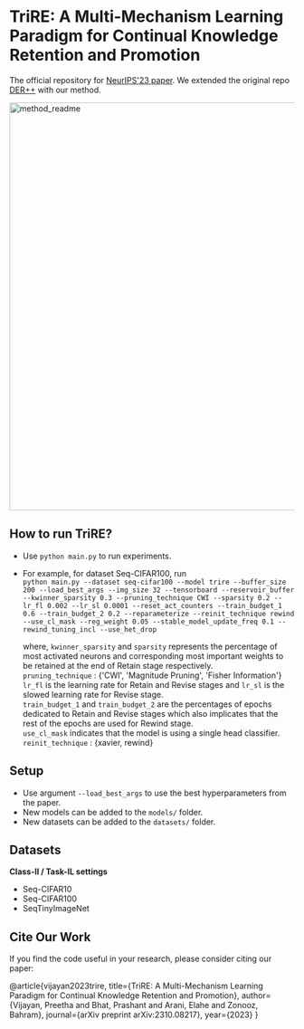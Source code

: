 # TriRE: A Multi-Mechanism Learning Paradigm for Continual Knowledge Retention and Promotion

The official repository for [NeurIPS'23 paper](https://arxiv.org/pdf/2310.08217.pdf). We extended the original repo [DER++](https://papers.nips.cc/paper/2020/hash/b704ea2c39778f07c617f6b7ce480e9e-Abstract.html) with our method.

<img width="721" alt="method_readme" src="https://github.com/NeurAI-Lab/TriRE/assets/57964849/d4870e27-f593-480a-b77a-9eb8bea2efaa">

## How to run TriRE?

+ Use `python main.py` to run experiments.
+ For example, for dataset Seq-CIFAR100, run \
  `python main.py --dataset seq-cifar100 --model trire --buffer_size 200 --load_best_args --img_size 32 --tensorboard --reservoir_buffer --kwinner_sparsity 0.3 --pruning_technique CWI --sparsity 0.2 --lr_fl 0.002 --lr_sl 0.0001 --reset_act_counters --train_budget_1 0.6 --train_budget_2 0.2 --reparameterize --reinit_technique rewind --use_cl_mask --reg_weight 0.05 --stable_model_update_freq 0.1 --rewind_tuning_incl --use_het_drop`

  where, `kwinner_sparsity` and `sparsity` represents the percentage of most activated neurons and corresponding most important weights to be retained at the end of Retain stage respectively.\
  `pruning_technique` : {'CWI', 'Magnitude Pruning', 'Fisher Information'}\
  `lr_fl` is the learning rate for Retain and Revise stages and `lr_sl` is the slowed learning rate for Revise stage. \
  `train_budget_1` and `train_budget_2` are the percentages of epochs dedicated to Retain and Revise stages which also implicates that the rest of the epochs are used for Rewind stage.\
  `use_cl_mask` indicates that the model is using a single head classifier.\
  `reinit_technique` : {xavier, rewind}
        
## Setup

+ Use argument `--load_best_args` to use the best hyperparameters from the paper.
+ New models can be added to the `models/` folder.
+ New datasets can be added to the `datasets/` folder.

## Datasets

**Class-Il / Task-IL settings**

+ Seq-CIFAR10
+ Seq-CIFAR100
+ SeqTinyImageNet

## Cite Our Work

If you find the code useful in your research, please consider citing our paper:

@article{vijayan2023trire,
  title={TriRE: A Multi-Mechanism Learning Paradigm for Continual Knowledge Retention and Promotion},
  author={Vijayan, Preetha and Bhat, Prashant and Arani, Elahe and Zonooz, Bahram},
  journal={arXiv preprint arXiv:2310.08217},
  year={2023}
}    
